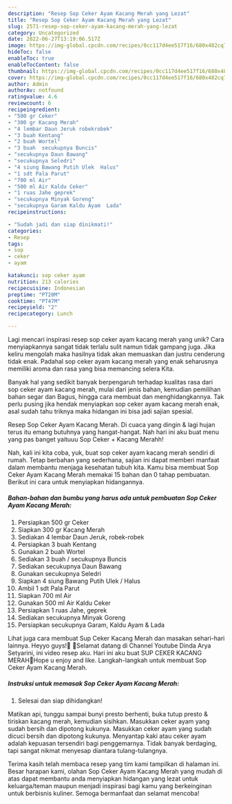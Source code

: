 ```yaml
---
description: "Resep Sop Ceker Ayam Kacang Merah yang Lezat"
title: "Resep Sop Ceker Ayam Kacang Merah yang Lezat"
slug: 2571-resep-sop-ceker-ayam-kacang-merah-yang-lezat
category: Uncategorized
date: 2022-06-27T13:19:06.517Z
image: https://img-global.cpcdn.com/recipes/0cc117d4ee517f16/680x482cq70/sop-ceker-ayam-kacang-merah-foto-resep-utama.jpg
hideToc: false
enableToc: true
enableTocContent: false
thumbnail: https://img-global.cpcdn.com/recipes/0cc117d4ee517f16/680x482cq70/sop-ceker-ayam-kacang-merah-foto-resep-utama.jpg
cover: https://img-global.cpcdn.com/recipes/0cc117d4ee517f16/680x482cq70/sop-ceker-ayam-kacang-merah-foto-resep-utama.jpg
author: Admin
authorAv: notfound
ratingvalue: 4.6
reviewcount: 6
recipeingredient:
- "500 gr Ceker"
- "300 gr Kacang Merah"
- "4 lembar Daun Jeruk robekrobek"
- "3 buah Kentang"
- "2 buah Wortel"
- "3 buah  secukupnya Buncis"
- "secukupnya Daun Bawang"
- "secukupnya Seledri"
- "4 siung Bawang Putih Ulek  Halus"
- "1 sdt Pala Parut"
- "700 ml Air"
- "500 ml Air Kaldu Ceker"
- "1 ruas Jahe geprek"
- "secukupnya Minyak Goreng"
- "secukupnya Garam Kaldu Ayam  Lada"
recipeinstructions:

- "Sudah jadi dan siap dinikmati!"
categories:
- Resep
tags:
- sop
- ceker
- ayam

katakunci: sop ceker ayam 
nutrition: 213 calories
recipecuisine: Indonesian
preptime: "PT20M"
cooktime: "PT47M"
recipeyield: "2"
recipecategory: Lunch

---
```





Lagi mencari inspirasi resep sop ceker ayam kacang merah yang unik? Cara menyiapkannya sangat tidak terlalu sulit namun tidak gampang juga. Jika keliru mengolah maka hasilnya tidak akan memuaskan dan justru cenderung tidak enak. Padahal sop ceker ayam kacang merah yang enak seharusnya memiliki aroma dan rasa yang bisa memancing selera Kita.





Banyak hal yang sedikit banyak berpengaruh terhadap kualitas rasa dari sop ceker ayam kacang merah, mulai dari jenis bahan, kemudian pemilihan bahan segar dan Bagus, hingga cara membuat dan menghidangkannya. Tak perlu pusing jika hendak menyiapkan sop ceker ayam kacang merah enak,      asal sudah tahu triknya maka hidangan ini bisa jadi sajian spesial.














Resep Sop Ceker Ayam Kacang Merah. Di cuaca yang dingin &amp; lagi hujan terus itu emang butuhnya yang hangat-hangat. Nah hari ini aku buat menu yang pas banget yaituuu Sop Ceker + Kacang Merahh!






Nah, kali ini kita coba, yuk, buat sop ceker ayam kacang merah sendiri di rumah. Tetap berbahan yang sederhana, sajian ini dapat memberi manfaat dalam membantu menjaga kesehatan tubuh kita. Kamu bisa membuat Sop Ceker Ayam Kacang Merah memakai 15 bahan dan 0 tahap pembuatan. Berikut ini cara untuk menyiapkan hidangannya.

<!--inarticleads1-->

##### Bahan-bahan dan bumbu yang harus ada untuk pembuatan Sop Ceker Ayam Kacang Merah:

1. Persiapkan 500 gr Ceker
1. Siapkan 300 gr Kacang Merah
1. Sediakan 4 lembar Daun Jeruk, robek-robek
1. Persiapkan 3 buah Kentang
1. Gunakan 2 buah Wortel
1. Sediakan 3 buah / secukupnya Buncis
1. Sediakan secukupnya Daun Bawang
1. Gunakan secukupnya Seledri
1. Siapkan 4 siung Bawang Putih Ulek / Halus
1. Ambil 1 sdt Pala Parut
1. Siapkan 700 ml Air
1. Gunakan 500 ml Air Kaldu Ceker
1. Persiapkan 1 ruas Jahe, geprek
1. Sediakan secukupnya Minyak Goreng
1. Persiapkan secukupnya Garam, Kaldu Ayam &amp; Lada


Lihat juga cara membuat Sup Ceker Kacang Merah dan masakan sehari-hari lainnya. Heyyo guys!🖤 🌹Selamat datang di Channel Youtube Dinda Arya Setyarini, ini video resep aku. Hari ini aku buat SUP CEKER KACANG MERAH🍴Hope u enjoy and like. Langkah-langkah untuk membuat Sop Ceker Ayam Kacang Merah. 

<!--inarticleads2-->

##### Instruksi untuk memasak Sop Ceker Ayam Kacang Merah:


1. Selesai dan siap dihidangkan!

Matikan api, tunggu sampai bunyi presto berhenti, buka tutup presto &amp; tiriskan kacang merah, kemudian sisihkan. Masukkan ceker ayam yang sudah bersih dan dipotong kukunya. Masukkan ceker ayam yang sudah dicuci bersih dan dipotong kukunya. Menyantap kaki atau ceker ayam adalah kepuasan tersendiri bagi penggemarnya. Tidak banyak berdaging, tapi sangat nikmat menyesap diantara tulang-tulangnya. 

Terima kasih telah membaca resep yang tim kami tampilkan di halaman ini. Besar harapan kami, olahan Sop Ceker Ayam Kacang Merah yang mudah di atas dapat membantu anda menyiapkan hidangan yang lezat untuk keluarga/teman maupun menjadi inspirasi bagi kamu yang berkeinginan untuk berbisnis kuliner. Semoga bermanfaat dan selamat mencoba!
